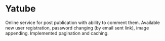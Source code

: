 # Yatube

Online service for post publication with ability to comment them. Available new user registration, password changing (by email sent link), image appending. Implemented pagination and caching.
